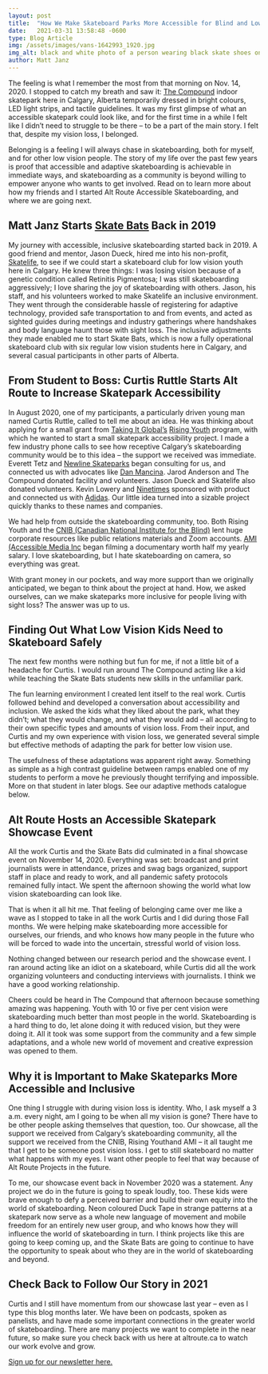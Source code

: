 ```yaml
---
layout: post
title:  "How We Make Skateboard Parks More Accessible for Blind and Low Vision Athletes"
date:   2021-03-31 13:58:48 -0600
type: Blog Article
img: /assets/images/vans-1642993_1920.jpg
img_alt: black and white photo of a person wearing black skate shoes one foot on a skateboar, the other foot on the ground.
author: Matt Janz
---
```

The feeling is what I remember the most from that morning on Nov. 14, 2020. I stopped to catch my breath and saw it: [The Compound](https://thecompoundyyc.com/ "The Compound") indoor skatepark here in Calgary, Alberta temporarily dressed in bright colours, LED light strips, and tactile guidelines. It was my first glimpse of what an accessible skatepark could look like, and for the first time in a while I felt like I didn’t need to struggle to be there – to be a part of the main story. I felt that, despite my vision loss, I belonged.

Belonging is a feeling I will always chase in skateboarding, both for myself, and for other low vision people. The story of my life over the past few years is proof that accessible and adaptive skateboarding is achievable in immediate ways, and skateboarding as a community is beyond willing to empower anyone who wants to get involved. Read on to learn more about how my friends and I started Alt Route Accessible Skateboarding, and where we are going next.
 
## Matt Janz Starts [Skate Bats](https://www.skatebats.ca/ "Skate Bats") Back in 2019

My journey with accessible, inclusive skateboarding started back in 2019. A good friend and mentor, Jason Dueck, hired me into his non-profit, [Skatelife](https://www.skatelife.ca/ "SkateLife"), to see if we could start a skateboard club for low vision youth here in Calgary. He knew three things: I was losing vision because of a genetic condition called Retinitis Pigmentosa; I was still skateboarding aggressively; I love sharing the joy of skateboarding with others. Jason, his staff, and his volunteers worked to make Skatelife an inclusive environment. They went through the considerable hassle of registering for adaptive technology, provided safe transportation to and from events, and acted as sighted guides during meetings and industry gatherings where handshakes and body language haunt those with sight loss. The inclusive adjustments they made enabled me to start Skate Bats, which is now a fully operational skateboard club with six regular low vision students here in Calgary, and several casual participants in other parts of Alberta.
 

## From Student to Boss: Curtis Ruttle Starts Alt Route to Increase Skatepark Accessibility 

In August 2020, one of my participants, a particularly driven young man named Curtis Ruttle, called to tell me about an idea. He was thinking about applying for a small grant from [Taking It Global’s](https://www.tigweb.org/ "Taking IT Global") [Rising Youth](https://www.risingyouth.ca/ "Rising Youth") program, with which he wanted to start a small skatepark accessibility project. I made a few industry phone calls to see how receptive Calgary’s skateboarding community would be to this idea – the support we received was immediate. Everett Tetz and [Newline Skateparks](https://www.newlineskateparks.com/ "Newline Skateparks") began consulting for us, and connected us with advocates like [Dan Mancina](https://www.keeppushinginc.com/ "Dan Mancina"). Jarod Anderson and The Compound donated facility and volunteers. Jason Dueck and Skatelife also donated volunteers. Kevin Lowery and [Ninetimes](https://ninetimesskateshop.com/ "Ninetimes Skate Shop") sponsored with product and connected us with [Adidas](https://www.adidas.ca/en/skateboarding "Adidas"). Our little idea turned into a sizable project quickly thanks to these names and companies. 

We had help from outside the skateboarding community, too. Both Rising Youth and the [CNIB (Canadian National Institute for the Blind)](https://cnib.ca/en?region=ab "CNIB") lent huge corporate resources like public relations materials and Zoom accounts. [AMI (Accessible Media Inc](https://www.ami.ca/new_ami "AMI") began filming a documentary worth half my yearly salary. I love skateboarding, but I hate skateboarding on camera, so everything was great.
            
With grant money in our pockets, and way more support than we originally anticipated, we began to think about the project at hand. How, we asked ourselves, can we make skateparks more inclusive for people living with sight loss? The answer was up to us.
 
## Finding Out What Low Vision Kids Need to Skateboard Safely 

The next few months were nothing but fun for me, if not a little bit of a headache for Curtis. I would run around The Compound acting like a kid while teaching the Skate Bats students new skills in the unfamiliar park. 

The fun learning environment I created lent itself to the real work. Curtis followed behind and developed a conversation about accessibility and inclusion. We asked the kids what they liked about the park, what they didn’t; what they would change, and what they would add – all according to their own specific types and amounts of vision loss. From their input, and Curtis and my own experience with vision loss, we generated several simple but effective methods of adapting the park for better low vision use.

The usefulness of these adaptations was apparent right away. Something as simple as a high contrast guideline between ramps enabled one of my students to perform a move he previously thought terrifying and impossible. More on that student in later blogs. See our adaptive methods catalogue below.   
 
## Alt Route Hosts an Accessible Skatepark Showcase Event 

All the work Curtis and the Skate Bats did culminated in a final showcase event on November 14, 2020. Everything was set: broadcast and print journalists were in attendance, prizes and swag bags organized, support staff in place and ready to work, and all pandemic safety protocols remained fully intact. We spent the afternoon showing the world what low vision skateboarding can look like.

That is when it all hit me. That feeling of belonging came over me like a wave as I stopped to take in all the work Curtis and I did during those Fall months. We were helping make skateboarding more accessible for ourselves, our friends, and who knows how many people in the future who will be forced to wade into the uncertain, stressful world of vision loss. 

Nothing changed between our research period and the showcase event. I ran around acting like an idiot on a skateboard, while Curtis did all the work organizing volunteers and conducting interviews with journalists. I think we have a good working relationship.

Cheers could be heard in The Compound that afternoon because something amazing was happening. Youth with 10 or five per cent vision were skateboarding much better than most people in the world. Skateboarding is a hard thing to do, let alone doing it with reduced vision, but they were doing it. All it took was some support from the community and a few simple adaptations, and a whole new world of movement and creative expression was opened to them.
 
## Why it is Important to Make Skateparks More Accessible and Inclusive

One thing I struggle with during vision loss is identity. Who, I ask myself a 3 a.m. every night, am I going to be when all my vision is gone? There have to be other people asking themselves that question, too. Our showcase, all the support we received from Calgary’s skateboarding community, all the support we received from the CNIB, Rising Youthand AMI – it all taught me that I get to be someone post vision loss. I get to still skateboard no matter what happens with my eyes. I want other people to feel that way because of Alt Route Projects in the future.    

To me, our showcase event back in November 2020 was a statement. Any project we do in the future is going to speak loudly, too. These kids were brave enough to defy a perceived barrier and build their own equity into the world of skateboarding. Neon coloured Duck Tape in strange patterns at a skatepark now serve as a whole new language of movement and mobile freedom for an entirely new user group, and who knows how they will influence the world of skateboarding in turn. I think projects like this are going to keep coming up, and the Skate Bats are going to continue to have the opportunity to speak about who they are in the world of skateboarding and beyond.
 
## Check Back to Follow Our Story in 2021

Curtis and I still have momentum from our showcase last year – even as I type this blog months later. We have been on podcasts, spoken as panelists, and have made some important connections in the greater world of skateboarding. There are many projects we want to complete in the near future, so make sure you check back with us here at altroute.ca to watch our work evolve and grow.
 
[Sign up for our newsletter here.](https://publ.maillist-manage.com/ua/Optin?od=11287ecb6566eb&zx=12a914be5&lD=1a3658983ccf5674&n=11699f7517386ad&sD=1a3658983ccf5671 "Sign Up For Our Newsletter")

